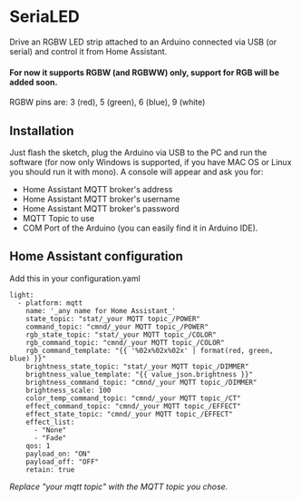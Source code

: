 # SeriaLED
Drive an RGBW LED strip attached to an Arduino connected via USB (or serial) and control it from Home Assistant.
#### For now it supports RGBW (and RGBWW) only, support for RGB will be added soon.

RGBW pins are: 3 (red), 5 (green), 6 (blue), 9 (white)

## Installation
Just flash the sketch, plug the Arduino via USB to the PC and run the software (for now only Windows is supported, if you have MAC OS or Linux you should run it with mono).
A console will appear and ask you for:
- Home Assistant MQTT broker's address
- Home Assistant MQTT broker's username
- Home Assistant MQTT broker's password
- MQTT Topic to use
- COM Port of the Arduino (you can easily find it in Arduino IDE).

## Home Assistant configuration
Add this in your configuration.yaml
```
light:
  - platform: mqtt
    name: '_any name for Home Assistant_'
    state_topic: "stat/_your MQTT topic_/POWER"
    command_topic: "cmnd/_your MQTT topic_/POWER"
    rgb_state_topic: "stat/_your MQTT topic_/COLOR"
    rgb_command_topic: "cmnd/_your MQTT topic_/COLOR"
    rgb_command_template: "{{ '%02x%02x%02x' | format(red, green, blue) }}"
    brightness_state_topic: "stat/_your MQTT topic_/DIMMER"
    brightness_value_template: "{{ value_json.brightness }}"
    brightness_command_topic: "cmnd/_your MQTT topic_/DIMMER"
    brightness_scale: 100
    color_temp_command_topic: "cmnd/_your MQTT topic_/CT"
    effect_command_topic: "cmnd/_your MQTT topic_/EFFECT"
    effect_state_topic: "cmnd/_your MQTT topic_/EFFECT"
    effect_list:
      - "None"
      - "Fade"
    qos: 1
    payload_on: "ON"
    payload_off: "OFF"
    retain: true
```
_Replace "_your mqtt topic_" with the MQTT topic you chose._

